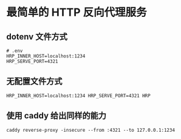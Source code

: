 # 最简单的 HTTP 反向代理服务

## dotenv 文件方式

```
# .env
HRP_INNER_HOST=localhost:1234
HRP_SERVE_PORT=4321
```

## 无配置文件方式

```shell
HRP_INNER_HOST=localhost:1234 HRP_SERVE_PORT=4321 HRP
```

## 使用 caddy 给出同样的能力

```shell
caddy reverse-proxy -insecure --from :4321 --to 127.0.0.1:1234
```
